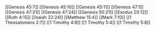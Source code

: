 [[Genesis 45:7]]
[[Genesis 45:10]]
[[Genesis 45:11]]
[[Genesis 47:1]]
[[Genesis 47:21]]
[[Genesis 47:24]]
[[Genesis 50:21]]
[[Exodus 20:12]]
[[Ruth 4:15]]
[[Isaiah 22:24]]
[[Matthew 15:4]]
[[Mark 7:10]]
[[1 Thessalonians 2:7]]
[[1 Timothy 4:8]]
[[1 Timothy 5:4]]
[[1 Timothy 5:8]]
